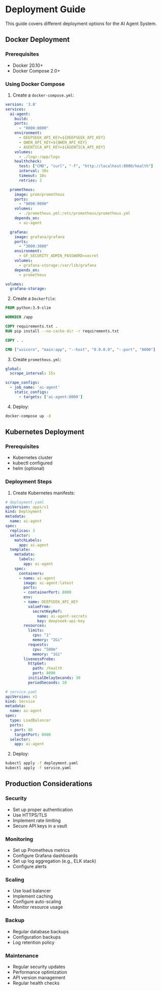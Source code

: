 # Deployment Guide

This guide covers different deployment options for the AI Agent System.

## Docker Deployment

### Prerequisites
- Docker 20.10+
- Docker Compose 2.0+

### Using Docker Compose

1. Create a `docker-compose.yml`:

```yaml
version: '3.8'
services:
  ai-agent:
    build: .
    ports:
      - "8000:8000"
    environment:
      - DEEPSEEK_API_KEY=${DEEPSEEK_API_KEY}
      - QWEN_API_KEY=${QWEN_API_KEY}
      - AGENTICA_API_KEY=${AGENTICA_API_KEY}
    volumes:
      - ./logs:/app/logs
    healthcheck:
      test: ["CMD", "curl", "-f", "http://localhost:8000/health"]
      interval: 30s
      timeout: 10s
      retries: 3

  prometheus:
    image: prom/prometheus
    ports:
      - "9090:9090"
    volumes:
      - ./prometheus.yml:/etc/prometheus/prometheus.yml
    depends_on:
      - ai-agent

  grafana:
    image: grafana/grafana
    ports:
      - "3000:3000"
    environment:
      - GF_SECURITY_ADMIN_PASSWORD=secret
    volumes:
      - grafana-storage:/var/lib/grafana
    depends_on:
      - prometheus

volumes:
  grafana-storage:
```

2. Create a `Dockerfile`:

```dockerfile
FROM python:3.9-slim

WORKDIR /app

COPY requirements.txt .
RUN pip install --no-cache-dir -r requirements.txt

COPY . .

CMD ["uvicorn", "main:app", "--host", "0.0.0.0", "--port", "8000"]
```

3. Create `prometheus.yml`:

```yaml
global:
  scrape_interval: 15s

scrape_configs:
  - job_name: 'ai-agent'
    static_configs:
      - targets: ['ai-agent:8000']
```

4. Deploy:
```bash
docker-compose up -d
```

## Kubernetes Deployment

### Prerequisites
- Kubernetes cluster
- kubectl configured
- helm (optional)

### Deployment Steps

1. Create Kubernetes manifests:

```yaml
# deployment.yaml
apiVersion: apps/v1
kind: Deployment
metadata:
  name: ai-agent
spec:
  replicas: 3
  selector:
    matchLabels:
      app: ai-agent
  template:
    metadata:
      labels:
        app: ai-agent
    spec:
      containers:
      - name: ai-agent
        image: ai-agent:latest
        ports:
        - containerPort: 8000
        env:
        - name: DEEPSEEK_API_KEY
          valueFrom:
            secretKeyRef:
              name: ai-agent-secrets
              key: deepseek-api-key
        resources:
          limits:
            cpu: "1"
            memory: "2Gi"
          requests:
            cpu: "500m"
            memory: "1Gi"
        livenessProbe:
          httpGet:
            path: /health
            port: 8000
          initialDelaySeconds: 30
          periodSeconds: 10

# service.yaml
apiVersion: v1
kind: Service
metadata:
  name: ai-agent
spec:
  type: LoadBalancer
  ports:
  - port: 80
    targetPort: 8000
  selector:
    app: ai-agent
```

2. Deploy:
```bash
kubectl apply -f deployment.yaml
kubectl apply -f service.yaml
```

## Production Considerations

### Security
- Set up proper authentication
- Use HTTPS/TLS
- Implement rate limiting
- Secure API keys in a vault

### Monitoring
- Set up Prometheus metrics
- Configure Grafana dashboards
- Set up log aggregation (e.g., ELK stack)
- Configure alerts

### Scaling
- Use load balancer
- Implement caching
- Configure auto-scaling
- Monitor resource usage

### Backup
- Regular database backups
- Configuration backups
- Log retention policy

### Maintenance
- Regular security updates
- Performance optimization
- API version management
- Regular health checks
